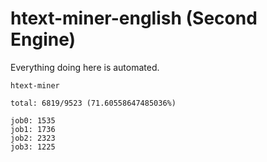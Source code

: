 # htext-miner-english (Second Engine)

Everything doing here is automated.

```
htext-miner

total: 6819/9523 (71.60558647485036%)

job0: 1535
job1: 1736
job2: 2323
job3: 1225
```